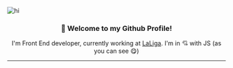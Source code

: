 ![hi](https://user-images.githubusercontent.com/44324243/88457429-8e814f00-ce86-11ea-9d08-e32caceeb734.png)

<h3 align="center">🙌 Welcome to my Github Profile!</h3>

<p align = "center">
  I'm Front End developer, currently working at <a href="https://www.laliga.es">LaLiga</a>. I'm in 💘 with JS (as you can see 😋)
</p>

---
